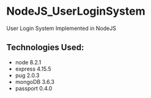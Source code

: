 # NodeJS_UserLoginSystem
User Login System Implemented in NodeJS

## Technologies Used:

* node 8.2.1
* express 4.15.5
* pug 2.0.3
* mongoDB 3.6.3
* passport 0.4.0